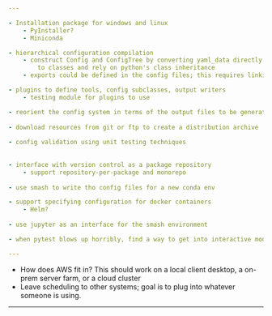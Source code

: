 ```yaml
---

- Installation package for windows and linux
    - PyInstaller?
    - Miniconda

- hierarchical configuration compilation
    - construct Config and ConfigTree by converting yaml_data directly 
        to classes and rely on python's class inheritance
    - exports could be defined in the config files; this requires linking with plugins

- plugins to define tools, config subclasses, output writers
    - testing module for plugins to use

- reorient the config system in terms of the output files to be generated
     
- download resources from git or ftp to create a distribution archive
     
- config validation using unit testing techniques
    
    
- interface with version control as a package repository
    - support repository-per-package and monorepo
    
- use smash to write tho config files for a new conda env

- support specifying configuration for docker containers
    - Helm?
    
- use jupyter as an interface for the smash environment

- when pytest blows up horribly, find a way to get into interactive mode to check the error

---
```


- How does AWS fit in? This should work on a local client desktop, a on-prem server farm, or a cloud cluster
- Leave scheduling to other systems; goal is to plug into whatever someone is using.

---
